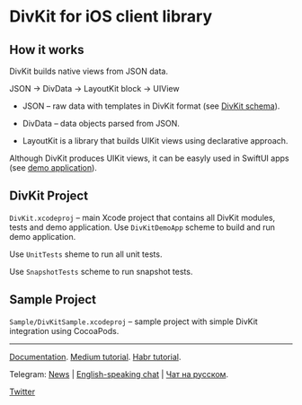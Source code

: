# DivKit for iOS client library

## How it works

DivKit builds native views from JSON data.

JSON → DivData → LayoutKit block → UIView

- JSON – raw data with templates in DivKit format (see [DivKit schema](../../schema)).

- DivData – data objects parsed from JSON.

- LayoutKit is a library that builds UIKit views using declarative approach.

Although DivKit produces UIKit views, it can be easyly used in SwiftUI apps (see [demo application](DivKitDemoApp)).

## DivKit Project

`DivKit.xcodeproj` – main Xcode project that contains all DivKit modules, tests and demo application.
Use `DivKitDemoApp` scheme to build and run demo application.

Use `UnitTests` sheme to run all unit tests.

Use `SnapshotTests` scheme to run snapshot tests.

## Sample Project

`Sample/DivKitSample.xcodeproj` – sample project with simple DivKit integration using CocoaPods.

---

[Documentation](https://divkit.tech/doc). [Medium tutorial](https://medium.com/p/cad519252f0f). [Habr tutorial](https://habr.com/ru/company/yandex/blog/683886/).

Telegram: [News](https://t.me/divkit_news) | [English-speaking chat](https://t.me/divkit_community_en) | [Чат на русском](https://t.me/divkit_community_ru).

[Twitter](https://twitter.com/DivKitFramework)
